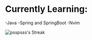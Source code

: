 # Currently Learning: 

-Java
-Spring and SpringBoot
-Nvim

![psspsss's Streak](https://github-readme-streak-stats.herokuapp.com/?user=psspsss&theme=gotham&hide_border=true)
